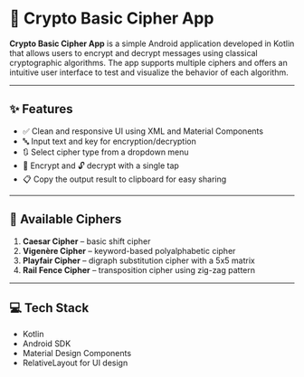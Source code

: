 # 🔐 Crypto Basic Cipher App

**Crypto Basic Cipher App** is a simple Android application developed in Kotlin that allows users to encrypt and decrypt messages using classical cryptographic algorithms. The app supports multiple ciphers and offers an intuitive user interface to test and visualize the behavior of each algorithm.

---

## ✨ Features

- ✅ Clean and responsive UI using XML and Material Components
- 🔤 Input text and key for encryption/decryption
- 🔃 Select cipher type from a dropdown menu
- 🔐 Encrypt and 🔓 decrypt with a single tap
- 📋 Copy the output result to clipboard for easy sharing

---

## 📱 Available Ciphers

1. **Caesar Cipher** – basic shift cipher
2. **Vigenère Cipher** – keyword-based polyalphabetic cipher
3. **Playfair Cipher** – digraph substitution cipher with a 5x5 matrix
4. **Rail Fence Cipher** – transposition cipher using zig-zag pattern

---

## 💻 Tech Stack

- Kotlin
- Android SDK
- Material Design Components
- RelativeLayout for UI design

